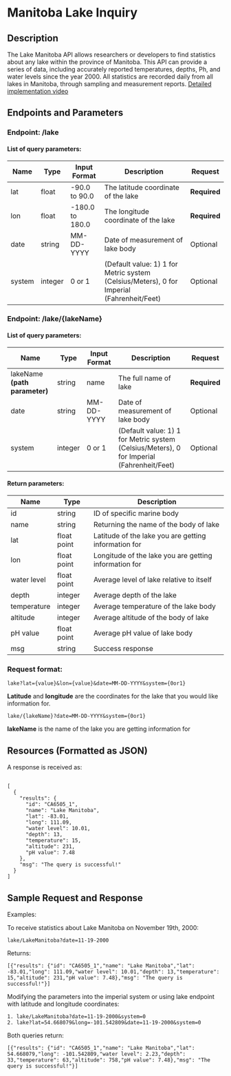 # Manitoba Lake Inquiry
## Description  
The Lake Manitoba API allows researchers or developers to find statistics about any lake within the province of Manitoba. This API can provide a series of data, including accurately reported temperatures, depths, Ph, and water levels since the year 2000. All statistics are recorded daily from all lakes in Manitoba, through sampling and measurement reports. [Detailed implementation video](https://1drv.ms/v/s!AnJ1tw_xhoVEjyq7ffJUugyMdCkY?e=kcJyrg)   

## Endpoints and Parameters

### Endpoint: __/lake__
#### List of query parameters:  

|Name|Type|Input Format |Description|Request|
| ---- | ---- | ---- | ---|---- |
|lat |float | -90.0 to 90.0 | The latitude coordinate of the lake| **Required**|
|lon |float | -180.0 to 180.0 | The longitude coordinate of the lake | **Required**|
|date |string |MM-DD-YYYY | Date of measurement of lake body | Optional|
|system |integer| 0 or 1 | (Default value: 1) 1 for Metric system (Celsius/Meters), 0 for Imperial (Fahrenheit/Feet) |Optional|

### Endpoint: __/lake/{lakeName}__
#### List of query parameters:  
|Name|Type|Input Format |Description|Request|
| ---- | ---- | ---- | --- |---- |
|lakeName **(path parameter)** |string|name |The full name of lake| **Required**|
|date |string |MM-DD-YYYY | Date of measurement of lake body | Optional|
|system |integer| 0 or 1 | (Default value: 1) 1 for Metric system (Celsius/Meters), 0 for Imperial (Fahrenheit/Feet) |Optional|

#### Return parameters:

|Name|Type|Description|
| ---- | ---- | ---- |
|id|string|ID of specific marine body
|name|string|Returning the name of the body of lake
|lat|float point|Latitude of the lake you are getting information for
|lon|float point|Longitude of the lake you are getting information for
|water level |float point|Average level of lake relative to itself
|depth |integer|Average depth of the lake
|temperature |integer|Average temperature of the lake body
|altitude |integer|Average altitude of the body of lake
|pH value |float point|Average pH value of lake body
|msg|string|Success response

### Request format:
```
lake?lat={value}&lon={value}&date=MM-DD-YYYY&system={0or1}
```
**Latitude** and **longitude** are the coordinates for the lake that you would like information for.
```
lake/{lakeName}?date=MM-DD-YYYY&system={0or1}
```
**lakeName** is the name of the lake you are getting information for


## Resources (Formatted as JSON)  

A response is received as:
##  
```
[
  {
    "results": {
      "id": "CA6505_1",
      "name": "Lake Manitoba",
      "lat": -83.01,
      "long": 111.09,
      "water level": 10.01,
      "depth": 13,
      "temperature": 15,
      "altitude": 231,
      "pH value": 7.48
    },
    "msg": "The query is successful!"
  }
]
```

## Sample Request and Response
Examples:

To receive statistics about Lake Manitoba on November 19th, 2000:
```
lake/LakeManitoba?date=11-19-2000
```
Returns:
```
[{"results": {"id": "CA6505_1","name": "Lake Manitoba","lat": -83.01,"long": 111.09,"water level": 10.01,"depth": 13,"temperature": 15,"altitude": 231,"pH value": 7.48},"msg": "The query is successful!"}]
```
Modifying the parameters into the imperial system or using lake endpoint with latitude and longitude coordinates:
```
1. lake/LakeManitoba?date=11-19-2000&system=0
2. lake?lat=54.668079&long=-101.542809&date=11-19-2000&system=0
```
Both queries return:
```
[{"results": {"id": "CA6505_1","name": "Lake Manitoba","lat": 54.668079,"long": -101.542809,"water level": 2.23,"depth": 33,"temperature": 63,"altitude": 758,"pH value": 7.48},"msg": "The query is successful!"}]
```
